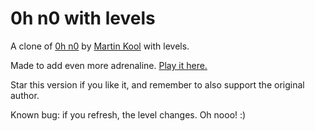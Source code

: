0h n0 with levels
=================

A clone of [0h n0](https://github.com/Q42/0hn0) by [Martin Kool](http://twitter.com/mrtnkl) with levels.

Made to add even more adrenaline. [Play it here.](http://ecesena.github.io/0hn0-levels/)

Star this version if you like it, and remember to also support the original author.

Known bug: if you refresh, the level changes. Oh nooo! :)
